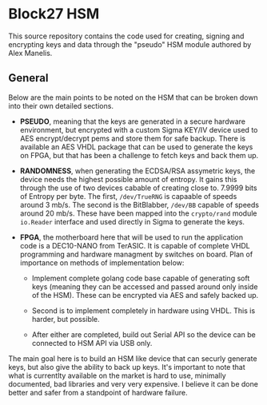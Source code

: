 # Block27 HSM
This source repository contains the code used for creating, signing and encrypting keys and data through the "pseudo" HSM module authored by Alex Manelis. 

## General
Below are the main points to be noted on the HSM that can be broken down into their own detailed sections.

- **PSEUDO**, meaning that the keys are generated in a secure hardware environment, but encrypted with a custom Sigma KEY/IV device used to AES encrypt/decrypt pems and store them for safe backup. There is available an AES VHDL package that can be used to generate the keys on FPGA, but that has been a challenge to fetch keys and back them up.

-  **RANDOMNESS**, when generating the ECDSA/RSA assymetric keys, the device needs the highest possible amount of entropy. It gains this through the use of two devices cabable of creating close to. 7.9999 bits of Entropy per byte. The first, `/dev/TrueRNG` is capaable of speeds around 3 mb/s. The second is the BitBlabber, `/dev/BB` capable of speeds around 20 mb/s. These have been mapped into the `crypto/rand` module `io.Reader` interface and used directly in Sigma to generate the keys. 

- **FPGA**, the motherboard here that will be used to run the application code is a DEC10-NANO from TerASIC. It is capable of complete VHDL  programming and hardware managment by switches on board. Plan of importance on methods of implementation below:
	-  Implement complete golang code base capable of generating soft keys (meaning they can be accessed and passed around only inside of the HSM). These can be encrypted via AES and safely backed up.
	
	-  Second is to implement completely in hardware using VHDL.  This is harder,  but possible.

	-  After either are completed, build out Serial API  so the device can be connected to HSM API via USB only.

	 

The main goal here is to build an HSM like device that can securly generate keys, but also give the ability to back up keys. It's important to note that what is currentlty available on the market is hard to use, minimally documented, bad libraries and very very expensive. I believe it can be done better and safer from a standpoint of hardware failure.
